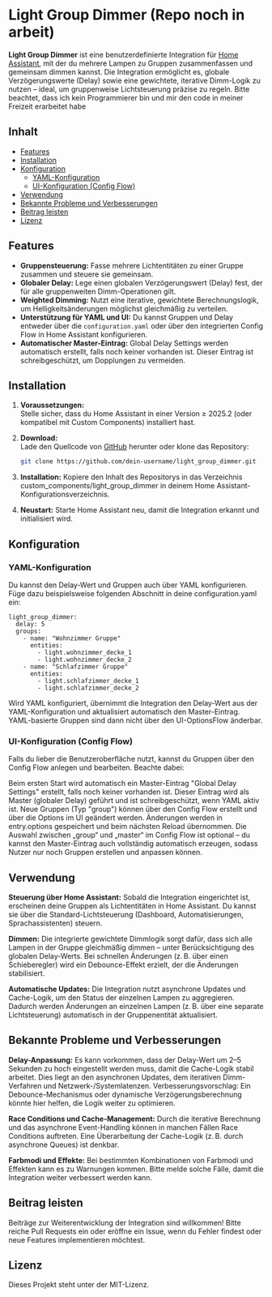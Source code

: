 # Light Group Dimmer (Repo noch in arbeit)

**Light Group Dimmer** ist eine benutzerdefinierte Integration für [Home Assistant](https://www.home-assistant.io/), mit der du mehrere Lampen zu Gruppen zusammenfassen und gemeinsam dimmen kannst. Die Integration ermöglicht es, globale Verzögerungswerte (Delay) sowie eine gewichtete, iterative Dimm-Logik zu nutzen – ideal, um gruppenweise Lichtsteuerung präzise zu regeln.
Bitte beachtet, dass ich kein Programmierer bin und mir den code in meiner Freizeit erarbeitet habe

## Inhalt

- [Features](#features)
- [Installation](#installation)
- [Konfiguration](#konfiguration)
  - [YAML-Konfiguration](#yaml-konfiguration)
  - [UI-Konfiguration (Config Flow)](#ui-konfiguration-config-flow)
- [Verwendung](#verwendung)
- [Bekannte Probleme und Verbesserungen](#bekannte-probleme-und-verbesserungen)
- [Beitrag leisten](#beitrag-leisten)
- [Lizenz](#lizenz)

## Features

- **Gruppensteuerung:** Fasse mehrere Lichtentitäten zu einer Gruppe zusammen und steuere sie gemeinsam.
- **Globaler Delay:** Lege einen globalen Verzögerungswert (Delay) fest, der für alle gruppenweiten Dimm-Operationen gilt.
- **Weighted Dimming:** Nutzt eine iterative, gewichtete Berechnungslogik, um Helligkeitsänderungen möglichst gleichmäßig zu verteilen.
- **Unterstützung für YAML und UI:** Du kannst Gruppen und Delay entweder über die `configuration.yaml` oder über den integrierten Config Flow in Home Assistant konfigurieren.
- **Automatischer Master-Eintrag:** Global Delay Settings werden automatisch erstellt, falls noch keiner vorhanden ist. Dieser Eintrag ist schreibgeschützt, um Dopplungen zu vermeiden.

## Installation

1. **Voraussetzungen:**  
   Stelle sicher, dass du Home Assistant in einer Version ≥ 2025.2 (oder kompatibel mit Custom Components) installiert hast.

2. **Download:**  
   Lade den Quellcode von [GitHub](https://github.com/xHecktor/Light-Group-Dimmer) herunter oder klone das Repository:
   ```bash
   git clone https://github.com/dein-username/light_group_dimmer.git

3. **Installation:**
Kopiere den Inhalt des Repositorys in das Verzeichnis custom_components/light_group_dimmer in deinem Home Assistant-Konfigurationsverzeichnis.

4. **Neustart:**
Starte Home Assistant neu, damit die Integration erkannt und initialisiert wird.

## Konfiguration
### YAML-Konfiguration
Du kannst den Delay-Wert und Gruppen auch über YAML konfigurieren. Füge dazu beispielsweise folgenden Abschnitt in deine configuration.yaml ein:


```
light_group_dimmer:
  delay: 5
  groups:
    - name: "Wohnzimmer Gruppe"
      entities:
        - light.wohnzimmer_decke_1
        - light.wohnzimmer_decke_2
    - name: "Schlafzimmer Gruppe"
      entities:
        - light.schlafzimmer_decke_1
        - light.schlafzimmer_decke_2
```

Wird YAML konfiguriert, übernimmt die Integration den Delay-Wert aus der YAML-Konfiguration und aktualisiert automatisch den Master-Eintrag. YAML-basierte Gruppen sind dann nicht über den UI-OptionsFlow änderbar.

### UI-Konfiguration (Config Flow)
Falls du lieber die Benutzeroberfläche nutzt, kannst du Gruppen über den Config Flow anlegen und bearbeiten. Beachte dabei:

Beim ersten Start wird automatisch ein Master-Eintrag "Global Delay Settings" erstellt, falls noch keiner vorhanden ist. Dieser Eintrag wird als Master (globaler Delay) geführt und ist schreibgeschützt, wenn YAML aktiv ist.
Neue Gruppen (Typ "group") können über den Config Flow erstellt und über die Options im UI geändert werden. Änderungen werden in entry.options gespeichert und beim nächsten Reload übernommen.
Die Auswahl zwischen „group“ und „master“ im Config Flow ist optional – du kannst den Master-Eintrag auch vollständig automatisch erzeugen, sodass Nutzer nur noch Gruppen erstellen und anpassen können.

## Verwendung
**Steuerung über Home Assistant:**
Sobald die Integration eingerichtet ist, erscheinen deine Gruppen als Lichtentitäten in Home Assistant. Du kannst sie über die Standard-Lichtsteuerung (Dashboard, Automatisierungen, Sprachassistenten) steuern.

**Dimmen:**
Die integrierte gewichtete Dimmlogik sorgt dafür, dass sich alle Lampen in der Gruppe gleichmäßig dimmen – unter Berücksichtigung des globalen Delay-Werts. Bei schnellen Änderungen (z. B. über einen Schieberegler) wird ein Debounce-Effekt erzielt, der die Änderungen stabilisiert.

**Automatische Updates:**
Die Integration nutzt asynchrone Updates und Cache-Logik, um den Status der einzelnen Lampen zu aggregieren. Dadurch werden Änderungen an einzelnen Lampen (z. B. über eine separate Lichtsteuerung) automatisch in der Gruppenentität aktualisiert.

## Bekannte Probleme und Verbesserungen
**Delay-Anpassung:**
Es kann vorkommen, dass der Delay-Wert um 2–5 Sekunden zu hoch eingestellt werden muss, damit die Cache-Logik stabil arbeitet. Dies liegt an den asynchronen Updates, dem iterativen Dimm-Verfahren und Netzwerk-/Systemlatenzen.
Verbesserungsvorschlag:
Ein Debounce-Mechanismus oder dynamische Verzögerungsberechnung könnte hier helfen, die Logik weiter zu optimieren.

**Race Conditions und Cache-Management:**
Durch die iterative Berechnung und das asynchrone Event-Handling können in manchen Fällen Race Conditions auftreten. Eine Überarbeitung der Cache-Logik (z. B. durch asynchrone Queues) ist denkbar.

**Farbmodi und Effekte:**
Bei bestimmten Kombinationen von Farbmodi und Effekten kann es zu Warnungen kommen. Bitte melde solche Fälle, damit die Integration weiter verbessert werden kann.

## Beitrag leisten
Beiträge zur Weiterentwicklung der Integration sind willkommen!
Bitte reiche Pull Requests ein oder eröffne ein Issue, wenn du Fehler findest oder neue Features implementieren möchtest.

## Lizenz
Dieses Projekt steht unter der MIT-Lizenz.
